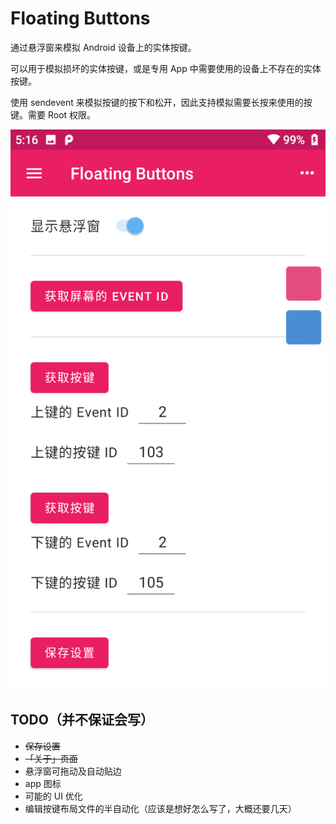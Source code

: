 # Floating Buttons

通过悬浮窗来模拟 Android 设备上的实体按键。

可以用于模拟损坏的实体按键，或是专用 App 中需要使用的设备上不存在的实体按键。

使用 sendevent 来模拟按键的按下和松开，因此支持模拟需要长按来使用的按键。需要 Root 权限。

![运行截图](screenshot.png "Screenshot")

## TODO（并不保证会写）

- ~~保存设置~~
- ~~「关于」页面~~
- 悬浮窗可拖动及自动贴边
- app 图标
- 可能的 UI 优化
- 编辑按键布局文件的半自动化（应该是想好怎么写了，大概还要几天）

